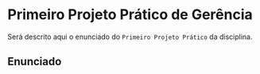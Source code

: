 # Primeiro Projeto Prático de Gerência

Será descrito aqui o enunciado do ``Primeiro Projeto Prático`` da disciplina.

## Enunciado

